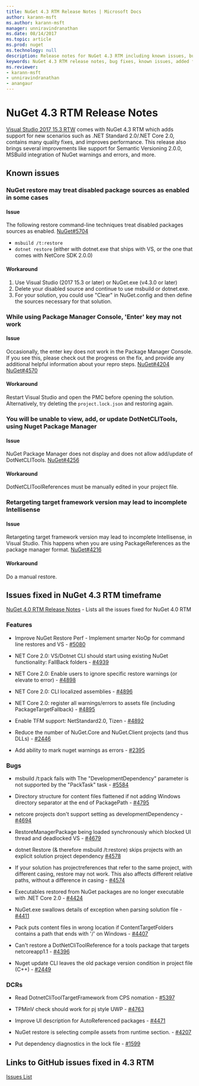 ```yaml
---
title: NuGet 4.3 RTM Release Notes | Microsoft Docs
author: karann-msft
ms.author: karann-msft
manager: unniravindranathan
ms.date: 08/14/2017
ms.topic: article
ms.prod: nuget
ms.technology: null
description: Release notes for NuGet 4.3 RTM including known issues, bug fixes, added features, and DCRs.
keywords: NuGet 4.3 RTM release notes, bug fixes, known issues, added features, DCRs
ms.reviewer:
- karann-msft
- unniravindranathan
- anangaur
---
```


# NuGet 4.3 RTM Release Notes

[Visual Studio 2017 15.3 RTW](https://www.visualstudio.com/news/releasenotes/vs2017-relnotes) comes with NuGet 4.3 RTM which adds support for new scenarios such as .NET Standard 2.0/.NET Core 2.0, contains many quality fixes, and improves performance. This release also brings several improvements like support for Semantic Versioning 2.0.0, MSBuild integration of NuGet warnings and errors, and more.

## Known issues

### NuGet restore may treat disabled package sources as enabled in some cases

#### Issue

The following restore command-line techniques treat disabled packages sources as enabled. [NuGet#5704](https://github.com/NuGet/Home/issues/5704)
- `msbuild /t:restore`
- `dotnet restore` (either with dotnet.exe that ships with VS, or the one that comes with NetCore SDK 2.0.0)

#### Workaround

1. Use Visual Studio (2017 15.3 or later) or NuGet.exe (v4.3.0 or later)
1. Delete your disabled source and continue to use msbuild or dotnet.exe.
1. For your solution, you could use "Clear" in NuGet.config and then define the sources necessary for that solution.

### While using Package Manager Console, 'Enter' key may not work

#### Issue

Occasionally, the enter key does not work in the Package Manager Console. If you see this, please check out the progress on the fix, and provide any additional helpful information about your repro steps. [NuGet#4204](https://github.com/NuGet/Home/issues/4204) [NuGet#4570](https://github.com/NuGet/Home/issues/4570)

#### Workaround

Restart Visual Studio and open the PMC before opening the solution. Alternatively, try deleting the `project.lock.json` and restoring again.

### You will be unable to view, add, or update DotNetCLITools, using Nuget Package Manager

#### Issue

NuGet Package Manager does not display and does not allow add/update of DotNetCLITools. [NuGet#4256](https://github.com/NuGet/Home/issues/4256)

#### Workaround

DotNetCLIToolReferences must be manually edited in your project file.

### Retargeting target framework version may lead to incomplete Intellisense

#### Issue

Retargeting target framework version may lead to incomplete Intellisense, in Visual Studio. This happens when you are using PackageReferences as the package manager format. [NuGet#4216](https://github.com/NuGet/Home/issues/4216)

#### Workaround

Do a manual restore.

## Issues fixed in NuGet 4.3 RTM timeframe

[NuGet 4.0 RTM Release Notes](../release-notes/nuget-4.0-RTM.md) - Lists all the issues fixed for NuGet 4.0 RTM

### Features

- Improve NuGet Restore Perf - Implement smarter NoOp for command line restores and VS - [#5080](https://github.com/NuGet/Home/issues/5080)

- NET Core 2.0: VS/Dotnet CLI should start using existing NuGet functionality: FallBack folders - [#4939](https://github.com/NuGet/Home/issues/4939)

- NET Core 2.0: Enable users to ignore specific restore warnings (or elevate to error) - [#4898](https://github.com/NuGet/Home/issues/4898)

- NET Core 2.0: CLI localized assemblies - [#4896](https://github.com/NuGet/Home/issues/4896)

- NET Core 2.0: register all warnings/errors to assets file (including PackageTargetFallback) - [#4895](https://github.com/NuGet/Home/issues/4895)

- Enable TFM support: NetStandard2.0, Tizen - [#4892](https://github.com/NuGet/Home/issues/4892)

- Reduce the number of NuGet.Core and NuGet.Client projects (and thus DLLs) - [#2446](https://github.com/NuGet/Home/issues/2446)

- Add ability to mark nuget warnings as errors - [#2395](https://github.com/NuGet/Home/issues/2395)

### Bugs

- msbuild /t:pack fails with The "DevelopmentDependency" parameter is not supported by the "PackTask" task - [#5584](https://github.com/NuGet/Home/issues/5584)

- Directory structure for content files flattened if not adding Windows directory separator at the end of PackagePath - [#4795](https://github.com/NuGet/Home/issues/4795)

- netcore projects don't support setting as developmentDependency - [#4694](https://github.com/NuGet/Home/issues/4694)

- RestoreManagerPackage being loaded synchronously which blocked UI thread and deadlocked VS - [#4679](https://github.com/NuGet/Home/issues/4679)

- dotnet Restore (& therefore msbuild /t:restore) skips projects with an explicit solution project dependency [#4578](https://github.com/NuGet/Home/issues/4578)

- If your solution has projectreferences that refer to the same project, with different casing, restore may not work. This also affects different relative paths, without a difference in casing - [#4574](https://github.com/NuGet/Home/issues/4574)

- Executables restored from NuGet packages are no longer executable with .NET Core 2.0 - [#4424](https://github.com/NuGet/Home/issues/4424)

- NuGet.exe swallows details of exception when parsing solution file - [#4411](https://github.com/NuGet/Home/issues/4411)

- Pack puts content files in wrong location if ContentTargetFolders contains a path that ends with '/' on Windows - [#4407](https://github.com/NuGet/Home/issues/4407)

- Can't restore a DotNetCliToolReference for a tools package that targets netcoreapp1.1 - [#4396](https://github.com/NuGet/Home/issues/4396)

- Nuget update CLI leaves the old package version condition in project file (C++) - [#2449](https://github.com/NuGet/Home/issues/2449)

### DCRs

- Read DotnetCliToolTargetFramework from CPS nomation - [#5397](https://github.com/NuGet/Home/issues/5397)

- TPMinV check should work for pj style UWP - [#4763](https://github.com/NuGet/Home/issues/4763)

- Improve UI description for AutoReferenced packages - [#4471](https://github.com/NuGet/Home/issues/4471)

- NuGet restore is selecting compile assets from runtime section. - [#4207](https://github.com/NuGet/Home/issues/4207)

- Put dependency diagnostics in the lock file - [#1599](https://github.com/NuGet/Home/issues/1599)

## Links to GitHub issues fixed in 4.3 RTM

[Issues List](https://github.com/NuGet/Home/issues?q=is%3Aissue+is%3Aclosed+milestone%3A%224.3")
